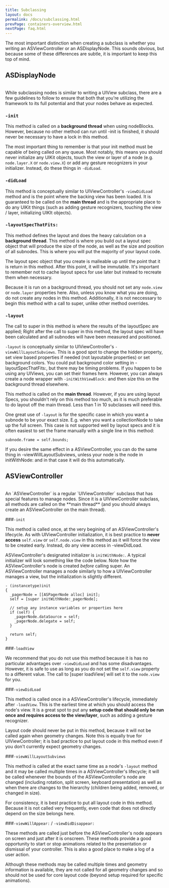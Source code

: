 ```yaml
---
title: Subclassing 
layout: docs
permalink: /docs/subclassing.html
prevPage: containers-overview.html
nextPage: faq.html
---
```

The most important distinction when creating a subclass is whether you writing an ASViewController or an ASDisplayNode. This sounds obvious, but because some of these differences are subtle, it is important to keep this top of mind. 

## ASDisplayNode
<br>
While subclassing nodes is similar to writing a UIView subclass, there are a few guidelines to follow to ensure that both that you're utilizing the framework to its full potential and that your nodes behave as expected.

### `-init`

This method is called on a **background thread** when using nodeBlocks. However, because no other method can run until -init is finished, it should never be necessary to have a lock in this method. 

The most important thing to remember is that your init method must be capable of being called on any queue. Most notably, this means you should never initialize any UIKit objects, touch the view or layer of a node (e.g. `node.layer.X` or `node.view.X`) or add any gesture recognizers in your initializer. Instead, do these things in `-didLoad`. 

### `-didLoad`

This method is conceptually similar to UIViewController's `-viewDidLoad` method and is the point where the backing view has been loaded.  It is guaranteed to be called on the **main thread** and is the appropriate place to do any UIKit things (such as adding gesture recognizers, touching the view / layer, initializing UIKIt objects). 

### `-layoutSpecThatFits:`

This method defines the layout and does the heavy calculation on a **background thread**. This method is where you build out a layout spec object that will produce the size of the node, as well as the size and position of all subnodes.  This is where you will put the majority of your layout code. 

The layout spec object that you create is malleable up until the point that it is return in this method.  After this point, it will be immutable.  It's important to remember not to cache layout specs for use later but instead to recreate them when necessary.

Because it is run on a background thread, you should not set any `node.view` or `node.layer` properties here. Also, unless you know what you are doing, do not create any nodes in this method. Additionally, it is not neccessary to begin this method with a call to super, unlike other method overrides. 

### `-layout`  

The call to super in this method is where the results of the layoutSpec are applied; Right after the call to super in this method, the layout spec will have been calculated and all subnodes will have been measured and positioned. 

`-layout` is conceptually similar to UIViewController's `-viewWillLayoutSubviews`. This is a good spot to change the hidden property, set view based properties if needed (not layoutable properties) or set background colors. You could put background color setting in -layoutSpecThatFits:, but there may be timing problems. If you happen to be using any UIViews, you can set their frames here. However, you can always create a node wrapper with `-initWithViewBlock:` and then size this on the background thread elsewhere. 

This method is called on the **main thread**. However, if you are using layout Specs, you shouldn't rely on this method too much, as it is much preferable to do layout off the main thread. Less than 1 in 10 subclasses will need this.

One great use of `-layout` is for the specific case in which you want a subnode to be your exact size. E.g. when you want a collectionNode to take up the full screen. This case is not supported well by layout specs and it is often easiest to set the frame manually with a single line in this method:

```
subnode.frame = self.bounds;
```

If you desire the same effect in a ASViewController, you can do the same thing in -viewWillLayoutSubviews, unless your node is the node in initWithNode: and in that case it will do this automatically.

## ASViewController
<br>
An `ASViewController` is a regular `UIViewController` subclass that has special features to manage nodes. Since it is a UIViewController subclass, all methods are called on the **main thread** (and you should always create an ASViewController on the main thread). 

###`-init` 

This method is called once, at the very begining of an ASViewController's lifecycle. As with UIViewController initialization, it is best practice to **never access** `self.view` or `self.node.view` in this method as it will force the view to be created early. Instead, do any view access in -viewDidLoad. 

ASViewController's designated initializer is `initWithNode:`. A typical initializer will look something like the code below. Note how the ASViewController's node is created _before_ calling super. An ASViewController manages a node similarly to how a UIViewController manages a view, but the initialization is slightly different. 

``` 
- (instancetype)init
{
  _pagerNode = [[ASPagerNode alloc] init];
  self = [super initWithNode:_pagerNode];
  
  // setup any instance variables or properties here
  if (self) {
    _pagerNode.dataSource = self;
    _pagerNode.delegate = self;
  }
  
  return self;
}
```
       
###`-loadView`

We recommend that you do not use this method because it is has no particular advantages over `-viewDidLoad` and has some disadvantages. However, it is safe to use as long as you do not set the `self.view` property to a different value. The call to [super loadView] will set it to the `node.view` for you.

###`-viewDidLoad`  

This method is called once in a ASViewController's lifecycle, immediately after `-loadView`. This is the earliest time at which you should access the node's view. It is a great spot to put any **setup code that should only be run once and requires access to the view/layer**, such as adding a gesture recognizer. 

Layout code should never be put in this method, because it will not be called again when geometry changes. Note this is equally true for UIViewController; it is bad practice to put layout code in this method even if you don't currently expect geometry changes. 

###`-viewWillLayoutSubviews`  

This method is called at the exact same time as a node's `-layout` method and it may be called multiple times in a ASViewController's lifecycle; it will be called whenever the bounds of the ASViewController's node are changed (including rotation, split screen, keyboard presentation) as well as when there are changes to the hierarchy (children being added, removed, or changed in size). 

For consistency, it is best practice to put all layout code in this method. Because it is not called very frequently, even code that does not directly depend on the size belongs here.  

###`-viewWillAppear:` / `-viewDidDisappear:`

These methods are called just before the ASViewController's node appears on screen and just after it is onscreen. These methods provide a good opportunity to start or stop animations related to the presentation or dismissal of your controller. This is also a good place to make a log of a user action. 

Although these methods may be called multiple times and geometry information is available, they are not called for all geometry changes and so should not be used for core layout code (beyond setup required for specific animations). 

